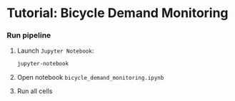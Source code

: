 # Tutorial: Bicycle Demand Monitoring

### Run pipeline

1. Launch `Jupyter Notebook`:

    ```bash
    jupyter-notebook
    ```
2. Open notebook `bicycle_demand_monitoring.ipynb`
3. Run all cells
